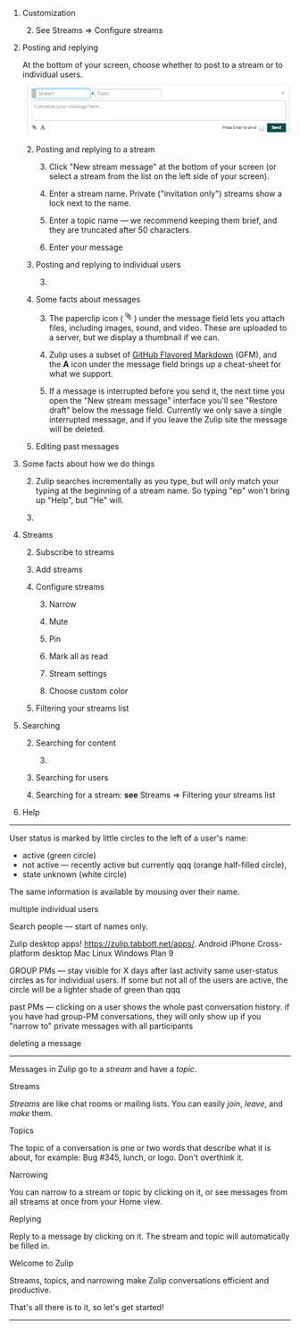 1. Customization

    2. See Streams => Configure streams

 1. Posting and replying

    At the bottom of your screen, choose whether to post to a stream or to individual users. ![Post to stream](images/post_to_stream.png)

    2. Posting and replying to a stream
    
       3. Click "New stream message" at the bottom of your screen (or select a stream from the list on the left side of your screen).
       
       3. Enter a stream name. Private ("invitation only") streams show a lock next to the name.
       
       3. Enter a topic name — we recommend keeping them brief, and they are truncated after 50 characters.
       
       3. Enter your message

    2. Posting and replying to individual users

       3. 

    2. Some facts about messages

       3. The paperclip icon (![paperclip](images/paperclip.png)) under the message field lets you attach files, including images, sound, and video. These are uploaded to a server, but we display a thumbnail if we can.

       3. Zulip uses a subset of [GitHub Flavored Markdown](https://github.com/adam-p/markdown-here/wiki/Markdown-Cheatsheet#tables) (GFM), and the **A** icon under the message field brings up a cheat-sheet for what we support.

       3. If a message is interrupted before you send it, the next time you open the "New stream message" interface you'll see "Restore draft" below the message field. Currently we only save a single interrupted message, and if you leave the Zulip site the message will be deleted.

    2. Editing past messages

 1. Some facts about how we do things
 
    2. Zulip searches incrementally as you type, but will only match your typing at the beginning of a stream name. So typing "ep" won't bring up "Help", but "He" will.

    2. 

 1. Streams

    2. Subscribe to streams

    2. Add streams

    2. Configure streams

       3. Narrow

       3. Mute

       3. Pin

       3. Mark all as read

       3. Stream settings

       3. Choose custom color

    2. Filtering your streams list

 1. Searching

    2. Searching for content

       3. 

    2. Searching for users
    
    2. Searching for a stream: **see** Streams => Filtering your streams list

 1. Help
 
---

User status is marked by little circles to the left of a user's name:

 * active (green circle)
 * not active — recently active but currently qqq (orange half-filled circle),
 * state unknown (white circle)

 The same information is available by mousing over their name.

multiple individual users

Search people — start of names only.

Zulip desktop apps! https://zulip.tabbott.net/apps/. 
    Android
    iPhone
    Cross-platform desktop
    Mac
    Linux
    Windows
    Plan 9

GROUP PMs — stay visible for X days after last activity same user-status circles as for individual users. If some but not all of the users are active, the circle will be a lighter shade of green than qqq

past PMs — clicking on a user shows the whole past conversation history. if you have had group-PM conversations, they will only show up if you "narrow to" private messages with all participants

deleting a message

---

Messages in Zulip go to a *stream* and have a *topic*.

Streams

*Streams* are like chat rooms or mailing lists. You can easily *join*, *leave*, and *make* them.


Topics

The topic of a conversation is one or two words that describe what it is about, for example: Bug #345, lunch, or logo. Don't overthink it. 


Narrowing

You can narrow to a stream or topic by clicking on it, or see messages from all streams at once from your Home view.


Replying

Reply to a message by clicking on it. The stream and topic will automatically be filled in.


Welcome to Zulip

Streams, topics, and narrowing make Zulip conversations efficient and productive.

That's all there is to it, so let's get started!

---

